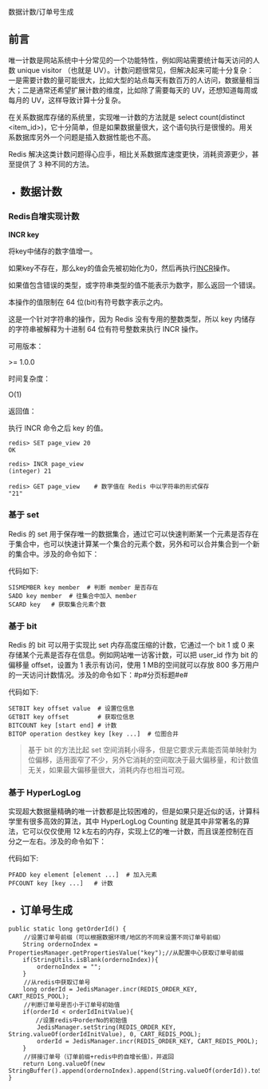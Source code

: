 数据计数/订单号生成

## 前言

唯一计数是网站系统中十分常见的一个功能特性，例如网站需要统计每天访问的人数 unique visitor ​（也就是 UV）。计数问题很常见，但解决起来可能十分复杂：一是需要计数的量可能很大，比如大型的站点每天有数百万的人访问，数据量相当大；二是通常还希望扩展计数的维度，比如除了需要每天的 UV，还想知道每周或每月的 UV，这样导致计算十分复杂。

在关系数据库存储的系统里，实现唯一计数的方法就是 select count(distinct <item_id>)，它十分简单，但是如果数据量很大，这个语句执行是很慢的。用关系数据库另外一个问题是插入数据性能也不高。

Redis 解决这类计数问题得心应手，相比关系数据库速度更快，消耗资源更少，甚至提供了 3 种不同的方法。

* ## 数据计数

### Redis自增实现计数

**INCR key**

将key中储存的数字值增一。

如果key不存在，那么key的值会先被初始化为0，然后再执行[INCR](http://doc.redisfans.com/string/incr.html#incr)操作。

如果值包含错误的类型，或字符串类型的值不能表示为数字，那么返回一个错误。

本操作的值限制在 64 位\(bit\)有符号数字表示之内。

这是一个针对字符串的操作，因为 Redis 没有专用的整数类型，所以 key 内储存的字符串被解释为十进制 64 位有符号整数来执行 INCR 操作。

可用版本：

&gt;= 1.0.0

时间复杂度：

O\(1\)

返回值：

执行 INCR 命令之后 key 的值。

```
redis> SET page_view 20
OK

redis> INCR page_view
(integer) 21

redis> GET page_view    # 数字值在 Redis 中以字符串的形式保存
"21"
```
### 基于 set

Redis 的 set 用于保存唯一的数据集合，通过它可以快速判断某一个元素是否存在于集合中，也可以快速计算某一个集合的元素个数，另外和可以合并集合到一个新的集合中。涉及的命令如下：

代码如下:
```
SISMEMBER key member  # 判断 member 是否存在
SADD key member  # 往集合中加入 member
SCARD key   # 获取集合元素个数 
```
### 基于 bit

Redis 的 bit 可以用于实现比 set 内存高度压缩的计数，它通过一个 bit 1 或 0 来存储某个元素是否存在信息。例如网站唯一访客计数，可以把 user_id 作为 bit 的偏移量 offset，设置为 1 表示有访问，使用 1 MB的空间就可以存放 800 多万用户的一天访问计数情况。涉及的命令如下：#p#分页标题#e#

代码如下:

```
SETBIT key offset value  # 设置位信息
GETBIT key offset        # 获取位信息
BITCOUNT key [start end] # 计数
BITOP operation destkey key [key ...]  # 位图合并 
```
 
>基于 bit 的方法比起 set 空间消耗小得多，但是它要求元素能否简单映射为位偏移，适用面窄了不少，另外它消耗的空间取决于最大偏移量，和计数值无关，如果最大偏移量很大，消耗内存也相当可观。

### 基于 HyperLogLog
实现超大数据量精确的唯一计数都是比较困难的，但是如果只是近似的话，计算科学里有很多高效的算法，其中 HyperLogLog Counting 就是其中非常著名的算法，它可以仅仅使用 12 k左右的内存，实现上亿的唯一计数，而且误差控制在百分之一左右。涉及的命令如下：

代码如下:

```
PFADD key element [element ...]  # 加入元素
PFCOUNT key [key ...]   # 计数
```

* ## 订单号生成

```
public static long getOrderId() {
　　 //设置订单号前缀（可以根据数据环境/地区的不同来设置不同订单号前缀）
    String ordernoIndex = PropertiesManager.getPropertiesValue("key");//从配置中心获取订单号前缀
    if(StringUtils.isBlank(ordernoIndex)){
        ordernoIndex = "";
    }
　　 //从redis中获取订单号
    long orderId = JedisManager.incr(REDIS_ORDER_KEY, CART_REDIS_POOL);
　　 //判断订单号是否小于订单号初始值
    if(orderId < orderIdInitValue){
　　　　 //设置redis中orderNo的初始值
        JedisManager.setString(REDIS_ORDER_KEY, String.valueOf(orderIdInitValue), 0, CART_REDIS_POOL);
        orderId = JedisManager.incr(REDIS_ORDER_KEY, CART_REDIS_POOL);
    }
　　 //拼接订单号（订单前缀+redis中的自增长值），并返回
    return Long.valueOf(new StringBuffer().append(ordernoIndex).append(String.valueOf(orderId)).toString());
}
```

